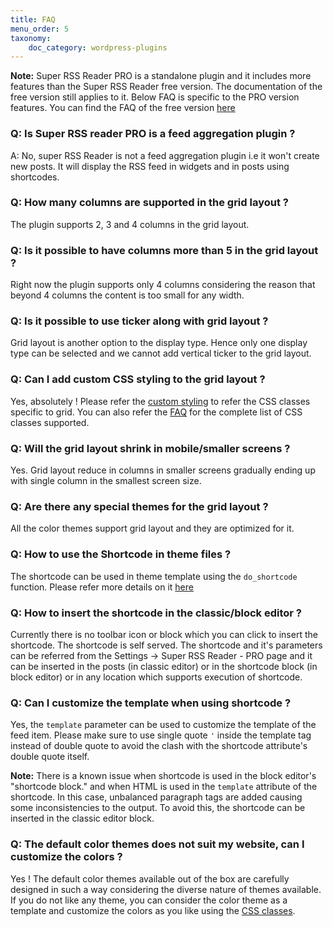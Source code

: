 ```yaml
---
title: FAQ
menu_order: 5
taxonomy:
    doc_category: wordpress-plugins
---
```


__Note:__ Super RSS Reader PRO is a standalone plugin and it includes more features than the Super RSS Reader free version. The documentation of the free version still applies to it. Below FAQ is specific to the PRO version features. You can find the FAQ of the free version [here](../faq.md)

### Q: Is Super RSS reader PRO is a feed aggregation plugin ?

A: No, super RSS Reader is not a feed aggregation plugin i.e it won't create new posts. It will display the RSS feed in widgets and in posts using shortcodes.

### Q: How many columns are supported in the grid layout ?

The plugin supports 2, 3 and 4 columns in the grid layout.

### Q: Is it possible to have columns more than 5 in the grid layout ?

Right now the plugin supports only 4 columns considering the reason that beyond 4 columns the content is too small for any width.

### Q: Is it possible to use ticker along with grid layout ?

Grid layout is another option to the display type. Hence only one display type can be selected and we cannot add vertical ticker to the grid layout.

### Q: Can I add custom CSS styling to the grid layout ?

Yes, absolutely ! Please refer the [custom styling](./grid-display.md) to refer the CSS classes specific to grid. You can also refer the [FAQ](../faq.md) for the complete list of CSS classes supported.

### Q: Will the grid layout shrink in mobile/smaller screens ?

Yes. Grid layout reduce in columns in smaller screens gradually ending up with single column in the smallest screen size.

### Q: Are there any special themes for the grid layout ?

All the color themes support grid layout and they are optimized for it.

### Q: How to use the Shortcode in theme files ?

The shortcode can be used in theme template using the `do_shortcode` function. Please refer more details on it [here](https://developer.wordpress.org/reference/functions/do_shortcode/)

### Q: How to insert the shortcode in the classic/block editor ?

Currently there is no toolbar icon or block which you can click to insert the shortcode. The shortcode is self served. The shortcode and it's parameters can be referred from the Settings -> Super RSS Reader - PRO page and it can be inserted in the posts (in classic editor) or in the shortcode block (in block editor) or in any location which supports execution of shortcode.

### Q: Can I customize the template when using shortcode ?

Yes, the `template` parameter can be used to customize the template of the feed item. Please make sure to use single quote `'` inside the template tag instead of double quote to avoid the clash with the shortcode attribute's double quote itself.

__Note:__ There is a known issue when shortcode is used in the block editor's "shortcode block." and when HTML is used in the `template` attribute of the shortcode. In this case, unbalanced paragraph tags are added causing some inconsistencies to the output. To avoid this, the shortcode can be inserted in the classic editor block.

### Q: The default color themes does not suit my website, can I customize the colors ?

Yes ! The default color themes available out of the box are carefully designed in such a way considering the diverse nature of themes available. If you do not like any theme, you can consider the color theme as a template and customize the colors as you like using the [CSS classes](../faq.md).